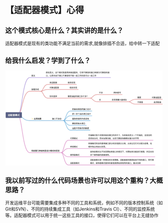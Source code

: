 # 【适配器模式】心得

## 这个模式核心是什么？其实讲的是什么？

适配器模式是现有的类功能不满足当前的需求,就像排插不合适，给中转一下适配

## 给我什么启发？学到了什么？

![](adpter.jpeg)

## 我以前写过的什么代码场景也许可以用这个重构？大概思路？

开发运维平台可能需要集成多种不同的工具和系统，例如不同的版本控制系统（如Git和SVN）、不同的持续集成工具（如Jenkins和Travis CI）、不同的监控系统等。适配器模式可以用于统一这些工具的接口，使得它们可以在平台上无缝协作

